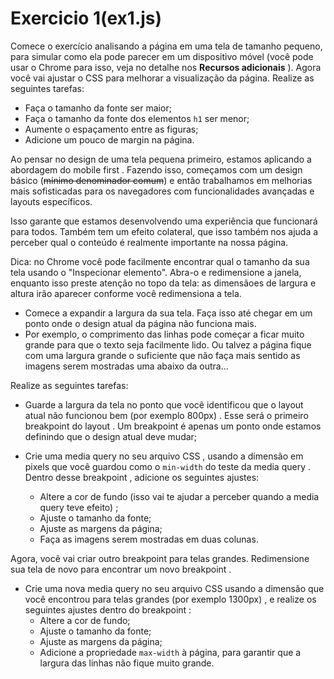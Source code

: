 # Exercicio 1(ex1.js)

Comece o exercício analisando a página em uma tela de tamanho pequeno, para simular como ela pode parecer em um dispositivo móvel (você pode usar o Chrome para isso, veja no detalhe nos **Recursos adicionais** ).
Agora você vai ajustar o CSS para melhorar a visualização da página.
Realize as seguintes tarefas:

* Faça o tamanho da fonte ser maior;
* Faça o tamanho da fonte dos elementos ```h1``` ser menor;
* Aumente o espaçamento entre as figuras;
* Adicione um pouco de margin na página.

Ao pensar no design de uma tela pequena primeiro, estamos aplicando a abordagem do mobile first . Fazendo isso, começamos com um design básico (~~mínimo denominador comum~~) e então trabalhamos em melhorias mais sofisticadas para os navegadores com funcionalidades avançadas e layouts específicos.

Isso garante que estamos desenvolvendo uma experiência que funcionará para todos. Também tem um efeito colateral, que isso também nos ajuda a perceber qual o conteúdo é realmente importante na nossa página.

Dica: no Chrome você pode facilmente encontrar qual o tamanho da sua tela usando o "Inspecionar elemento". Abra-o e redimensione a janela, enquanto isso preste atenção no topo da tela: as dimensãoes de largura e altura irão aparecer conforme você redimensiona a tela.

* Comece a expandir a largura da sua tela. Faça isso até chegar em um ponto onde o design atual da página não funciona mais.
* Por exemplo, o comprimento das linhas pode começar a ficar muito grande para que o texto seja facilmente lido. Ou talvez a página fique com uma largura grande o suficiente que não faça mais sentido as imagens serem mostradas uma abaixo da outra...

Realize as seguintes tarefas:

* Guarde a largura da tela no ponto que você identificou que o layout atual não funcionou bem (por exemplo 800px) . Esse será o primeiro breakpoint do layout . Um breakpoint é apenas um ponto onde estamos definindo que o design atual deve mudar;


* Crie uma media query no seu arquivo CSS , usando a dimensão em pixels que você guardou como o ```min-width``` do teste da media query . Dentro desse breakpoint , adicione os seguintes ajustes:
  * Altere a cor de fundo (isso vai te ajudar a perceber quando a media query teve efeito) ;
  * Ajuste o tamanho da fonte;
  * Ajuste as margens da página;
  * Faça as imagens serem mostradas em duas colunas.

Agora, você vai criar outro breakpoint para telas grandes. Redimensione sua tela de novo para encontrar um novo breakpoint .

* Crie uma nova media query no seu arquivo CSS usando a dimensão que você encontrou para telas grandes (por exemplo 1300px) , e realize os seguintes ajustes dentro do breakpoint :
  * Altere a cor de fundo;
  * Ajuste o tamanho da fonte;
  * Ajuste as margens da página;
  * Adicione a propriedade ```max-width``` à página, para garantir que a largura das linhas não fique muito grande.
